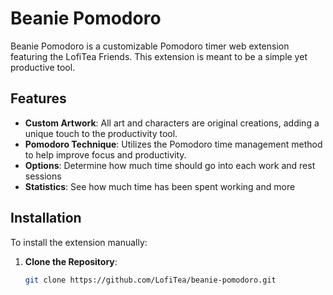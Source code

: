# Beanie Pomodoro

Beanie Pomodoro is a customizable Pomodoro timer web extension featuring the LofiTea Friends. This extension is meant to be a simple yet productive tool.

## Features

- **Custom Artwork**: All art and characters are original creations, adding a unique touch to the productivity tool.
- **Pomodoro Technique**: Utilizes the Pomodoro time management method to help improve focus and productivity.
- **Options**: Determine how much time should go into each work and rest sessions
- **Statistics**: See how much time has been spent working and more

## Installation

To install the extension manually:

1. **Clone the Repository**:

   ```bash
   git clone https://github.com/LofiTea/beanie-pomodoro.git